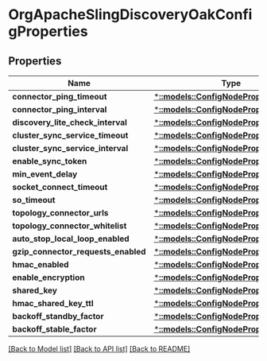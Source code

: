 # OrgApacheSlingDiscoveryOakConfigProperties

## Properties
Name | Type | Description | Notes
------------ | ------------- | ------------- | -------------
**connector_ping_timeout** | [***::models::ConfigNodePropertyInteger**](configNodePropertyInteger.md) |  | [optional] 
**connector_ping_interval** | [***::models::ConfigNodePropertyInteger**](configNodePropertyInteger.md) |  | [optional] 
**discovery_lite_check_interval** | [***::models::ConfigNodePropertyInteger**](configNodePropertyInteger.md) |  | [optional] 
**cluster_sync_service_timeout** | [***::models::ConfigNodePropertyInteger**](configNodePropertyInteger.md) |  | [optional] 
**cluster_sync_service_interval** | [***::models::ConfigNodePropertyInteger**](configNodePropertyInteger.md) |  | [optional] 
**enable_sync_token** | [***::models::ConfigNodePropertyBoolean**](configNodePropertyBoolean.md) |  | [optional] 
**min_event_delay** | [***::models::ConfigNodePropertyInteger**](configNodePropertyInteger.md) |  | [optional] 
**socket_connect_timeout** | [***::models::ConfigNodePropertyInteger**](configNodePropertyInteger.md) |  | [optional] 
**so_timeout** | [***::models::ConfigNodePropertyInteger**](configNodePropertyInteger.md) |  | [optional] 
**topology_connector_urls** | [***::models::ConfigNodePropertyArray**](configNodePropertyArray.md) |  | [optional] 
**topology_connector_whitelist** | [***::models::ConfigNodePropertyArray**](configNodePropertyArray.md) |  | [optional] 
**auto_stop_local_loop_enabled** | [***::models::ConfigNodePropertyBoolean**](configNodePropertyBoolean.md) |  | [optional] 
**gzip_connector_requests_enabled** | [***::models::ConfigNodePropertyBoolean**](configNodePropertyBoolean.md) |  | [optional] 
**hmac_enabled** | [***::models::ConfigNodePropertyBoolean**](configNodePropertyBoolean.md) |  | [optional] 
**enable_encryption** | [***::models::ConfigNodePropertyBoolean**](configNodePropertyBoolean.md) |  | [optional] 
**shared_key** | [***::models::ConfigNodePropertyString**](configNodePropertyString.md) |  | [optional] 
**hmac_shared_key_ttl** | [***::models::ConfigNodePropertyInteger**](configNodePropertyInteger.md) |  | [optional] 
**backoff_standby_factor** | [***::models::ConfigNodePropertyString**](configNodePropertyString.md) |  | [optional] 
**backoff_stable_factor** | [***::models::ConfigNodePropertyString**](configNodePropertyString.md) |  | [optional] 

[[Back to Model list]](../README.md#documentation-for-models) [[Back to API list]](../README.md#documentation-for-api-endpoints) [[Back to README]](../README.md)


